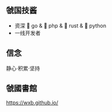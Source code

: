 ## 虢国技酱

* 资深 🐹 go & 🐘 php & 🦀 rust & 🐍 python
* 一线开发者

## 信念

静心·积累·坚持

## 虢國書館
https://wxb.github.io/

<!--
**wxb/wxb** is a ✨ _special_ ✨ repository because its `README.md` (this file) appears on your GitHub profile.

Here are some ideas to get you started:

- 🔭 I’m currently working on ...
- 🌱 I’m currently learning ...
- 👯 I’m looking to collaborate on ...
- 🤔 I’m looking for help with ...
- 💬 Ask me about ...
- 📫 How to reach me: ...
- 😄 Pronouns: ...
- ⚡ Fun fact: ...
-->
